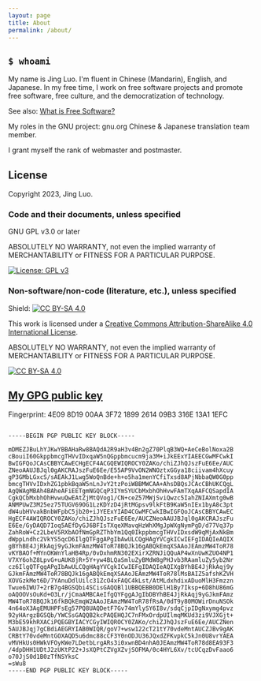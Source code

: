 ```yaml
---
layout: page
title: About
permalink: /about/
---
```


## `$ whoami`

My name is Jing Luo. I'm fluent in Chinese (Mandarin), English, and Japanese. In my free time, I work on free software projects and promote free software, free culture, and the democratization of technology.

See also: [What is Free Software?](https://www.gnu.org/philosophy/free-sw.html)

My roles in the GNU project: gnu.org Chinese & Japanese translation team member.

I grant myself the rank of webmaster and postmaster.

## License

Copyright 2023, Jing Luo.

### Code and their documents, unless specified

GNU GPL v3.0 or later

ABSOLUTELY NO WARRANTY, not even the implied warranty of MERCHANTABILITY or FITNESS FOR A PARTICULAR PURPOSE.

[![License: GPL v3](https://img.shields.io/badge/License-GPLv3-blue.svg)](https://www.gnu.org/licenses/gpl-3.0)

### Non-software/non-code (literature, etc.), unless specified

Shield: [![CC BY-SA 4.0][cc-by-sa-shield]][cc-by-sa]

This work is licensed under a
[Creative Commons Attribution-ShareAlike 4.0 International License][cc-by-sa].

ABSOLUTELY NO WARRANTY, not even the implied warranty of MERCHANTABILITY or FITNESS FOR A PARTICULAR PURPOSE.

[![CC BY-SA 4.0][cc-by-sa-image]][cc-by-sa]

[cc-by-sa]: http://creativecommons.org/licenses/by-sa/4.0/
[cc-by-sa-image]: https://licensebuttons.net/l/by-sa/4.0/88x31.png
[cc-by-sa-shield]: https://img.shields.io/badge/License-CC%20BY--SA%204.0-lightgrey.svg

## [My GPG public key](/pub.gpg)

Fingerprint: 4E09 8D19 00AA 3F72 1899 2614 09B3 316E 13A1 1EFC

```

-----BEGIN PGP PUBLIC KEY BLOCK-----

mDMEZJBuLhYJKwYBBAHaRw8BAQdA2R9aH3v4Bn2gZ70PlqB3WQ+AeCeBolNoxa2B
cBouiI60GkppbmcgTHVvIDxqaW5nQGppbmcucm9ja3M+iJkEExYIAEECGwMFCwkI
BwIGFQoJCAsCBBYCAwECHgECF4ACGQEWIQROCY0ZAKo/chiZJhQJszFuE6Ee/AUC
ZNeoAAUJBJql0gAKCRAJszFuE6Ee/E55AP9VvON2WNOztxGGya18ciivam4hXcuy
gP3GMbLGxcS/sAEAkJ1Lwg5WoQnBde+h+o5ha1menYCfiTxsd8APjNbbaQW0G0pp
bmcgTHVvIDxhZG1pbkBqaW5nLnJvY2tzPoiWBBMWCAA+AhsDBQsJCAcCBhUKCQgL
AgQWAgMBAh4BAheAFiEETgmNGQCqP3IYmSYUCbMxbhOhHvwFAmTXqAAFCQSapdIA
CgkQCbMxbhOhHvwuQwEAtZjMtQVog1/CN+ceZ57MWjSviQwzc5IahZNIAXmtg0wB
ANMPUwZ3M25ez75TUGV69OG1LzKDYzD4jRtMGpsv9lkFtB9KaW5nIEx1byA8c3pt
dW4ubHVvakBnbWFpbC5jb20+iJYEExYIAD4CGwMFCwkIBwIGFQoJCAsCBBYCAwEC
HgECF4AWIQROCY0ZAKo/chiZJhQJszFuE6Ee/AUCZNeoAAUJBJql0gAKCRAJszFu
E6Ee/GyDAQD7Ioq5AEfDyGJ6BFIsTXqeXMavqHzWhXMgJpWXgNymPgD/d77Vq37p
ZahRoW+Cz2LbeV5RXbAOfNmGpRZThbYm1Qq0IkppbmcgTHVvIDxsdW9qMjAxNkBm
dWppLndhc2VkYS5qcD6IlgQTFggAPgIbAwULCQgHAgYVCgkICwIEFgIDAQIeAQIX
gBYhBE4JjRkAqj9yGJkmFAmzMW4ToR78BQJk16gABQkEmqXSAAoJEAmzMW4ToR78
vKYBAOf+MYnOKWnYlaHB4Rp/0vDxhmRN302EXirXZRNJiQQuAP4wXnUwKZUO4NP1
V7XY6ohZ8LpvG+uAUK8jR+5Y+yw4BLQaSmluZyBMdW8gPHJvb3RAamluZy5yb2Nr
cz6IlgQTFggAPgIbAwULCQgHAgYVCgkICwIEFgIDAQIeAQIXgBYhBE4JjRkAqj9y
GJkmFAmzMW4ToR78BQJk16gABQkEmqXSAAoJEAmzMW4ToR78lMsBAIZ5afshKZVH
XOVGzkMet6D/7YAnuDdlUilc31ZcO4xFAQC4kLst/AtMLdxhdixADuoMlH3Fmzzn
Twue6IWU7+2rB7g4BGSQbi4SCisGAQQBl1UBBQEBB0DElH1By7Iksp+6D8hU86mG
oAQOOVsOuKd+O3Lr/jCmaAMBCAeIfgQYFggAJgIbDBYhBE4JjRkAqj9yGJkmFAmz
MW4ToR78BQJk16fkBQkEmqW2AAoJEAmzMW4ToR78fRsA/0dT9y80MOWirDnuNSOk
4n64oX3AgEMUHPFsEg57PQ8UAQDetF7Gv74mYlySY6I8v/sdqCjpIDgNxymg4pvz
92yHArgzBGSQb/YWCSsGAQQB2kcPAQEHQJC7nFMxOrdpUIlmqMKUd3zi9VJXGjt+
M3bE59khRXACiPQEGBYIACYCGyIWIQROCY0ZAKo/chiZJhQJszFuE6Ee/AUCZNen
5AUJBJqj7gCBdiAEGRYIAB0WIQR/goV7+wsw122cT21tY70vdeMntAUCZJBv9gAK
CRBtY70vdeMntGOXAQD5u6dmc88cCF3Y0nODJU36JQxdZFKvpkC5kJn0U8vrYAEA
vMVHkUs0HWkVFOyKWe7LDetbLrgARs3i0xwnBD4nhA0JEAmzMW4ToR78d8EA93F3
/4dpDHH1UDtJ2zUKtP22+JsXQPtCZVgXZvjSOFMA/0c4HYL6Xv/tcUCqzDvFaao6
o70JjS0d1B0zTfNSYksC
=sWu8
-----END PGP PUBLIC KEY BLOCK-----

```
